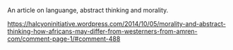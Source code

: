 An article on languange, abstract thinking and morality.

https://halcyoninitiative.wordpress.com/2014/10/05/morality-and-abstract-thinking-how-africans-may-differ-from-westerners-from-amren-com/comment-page-1/#comment-488
